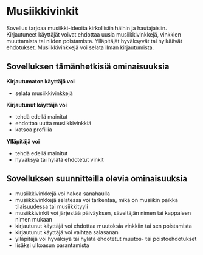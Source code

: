 # Musiikkivinkit
Sovellus tarjoaa musiikki-ideoita kirkollisiin häihin ja hautajaisiin.
Kirjautuneet käyttäjät voivat ehdottaa uusia musiikkivinkkejä, vinkkien muuttamista tai niiden poistamista. Ylläpitäjät hyväksyvät tai hylkäävät ehdotukset.
Musiikkivinkkejä voi selata ilman kirjautumista.

## Sovelluksen tämänhetkisiä ominaisuuksia
**Kirjautumaton käyttäjä voi**

- selata musiikkivinkkejä

**Kirjautunut käyttäjä voi**

- tehdä edellä mainitut
- ehdottaa uutta musiikkivinkkiä
- katsoa profiilia

**Ylläpitäjä voi**

- tehdä edellä mainitut
- hyväksyä tai hylätä ehdotetut vinkit

## Sovelluksen suunnitteilla olevia ominaisuuksia

- musiikkivinkkejä voi hakea sanahaulla
- musiikkivinkkejä selatessa voi tarkentaa, mikä on musiikin paikka tilaisuudessa tai musiikkityyli
- musiikkivinkit voi järjestää päiväyksen, säveltäjän nimen tai kappaleen nimen mukaan
- kirjautunut käyttäjä voi ehdottaa muutoksia vinkkiin tai sen poistamista
- kirjautunut käyttäjä voi vaihtaa salasanan
- ylläpitäjä voi hyväksyä tai hylätä ehdotetut muutos- tai poistoehdotukset
- lisäksi ulkoasun parantamista


